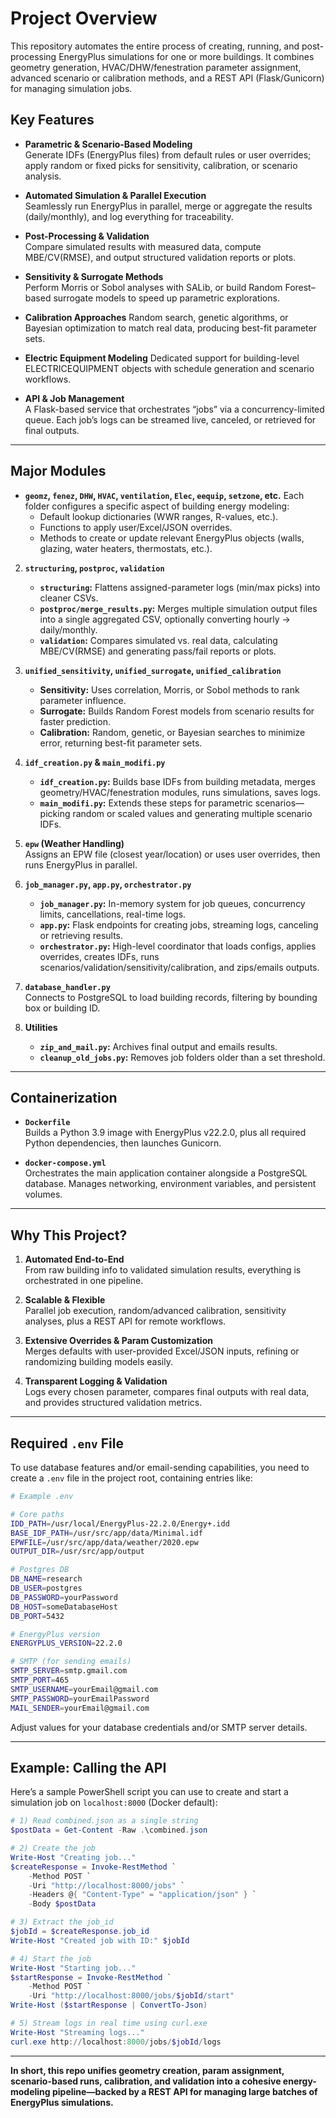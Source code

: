 # Project Overview

This repository automates the entire process of creating, running, and post-processing EnergyPlus simulations for one or more buildings. It combines geometry generation, HVAC/DHW/fenestration parameter assignment, advanced scenario or calibration methods, and a REST API (Flask/Gunicorn) for managing simulation jobs.

## Key Features

- **Parametric & Scenario-Based Modeling**  
  Generate IDFs (EnergyPlus files) from default rules or user overrides; apply random or fixed picks for sensitivity, calibration, or scenario analysis.

- **Automated Simulation & Parallel Execution**  
  Seamlessly run EnergyPlus in parallel, merge or aggregate the results (daily/monthly), and log everything for traceability.

- **Post-Processing & Validation**  
  Compare simulated results with measured data, compute MBE/CV(RMSE), and output structured validation reports or plots.

- **Sensitivity & Surrogate Methods**  
  Perform Morris or Sobol analyses with SALib, or build Random Forest–based surrogate models to speed up parametric explorations.

- **Calibration Approaches**
  Random search, genetic algorithms, or Bayesian optimization to match real data, producing best-fit parameter sets.
- **Electric Equipment Modeling**
  Dedicated support for building-level ELECTRICEQUIPMENT objects with schedule generation and scenario workflows.

- **API & Job Management**  
  A Flask-based service that orchestrates “jobs” via a concurrency-limited queue. Each job’s logs can be streamed live, canceled, or retrieved for final outputs.

---

## Major Modules

   - **`geomz`, `fenez`, `DHW`, `HVAC`, `ventilation`, `Elec`, `eequip`, `setzone`, etc.**
     Each folder configures a specific aspect of building energy modeling:
       - Default lookup dictionaries (WWR ranges, R-values, etc.).
       - Functions to apply user/Excel/JSON overrides.
       - Methods to create or update relevant EnergyPlus objects (walls, glazing, water heaters, thermostats, etc.).

2. **`structuring`, `postproc`, `validation`**  
   - **`structuring`:** Flattens assigned-parameter logs (min/max picks) into cleaner CSVs.  
   - **`postproc/merge_results.py`:** Merges multiple simulation output files into a single aggregated CSV, optionally converting hourly → daily/monthly.  
   - **`validation`:** Compares simulated vs. real data, calculating MBE/CV(RMSE) and generating pass/fail reports or plots.

3. **`unified_sensitivity`, `unified_surrogate`, `unified_calibration`**  
   - **Sensitivity:** Uses correlation, Morris, or Sobol methods to rank parameter influence.  
   - **Surrogate:** Builds Random Forest models from scenario results for faster prediction.  
   - **Calibration:** Random, genetic, or Bayesian searches to minimize error, returning best-fit parameter sets.

4. **`idf_creation.py` & `main_modifi.py`**  
   - **`idf_creation.py`:** Builds base IDFs from building metadata, merges geometry/HVAC/fenestration modules, runs simulations, saves logs.  
   - **`main_modifi.py`:** Extends these steps for parametric scenarios—picking random or scaled values and generating multiple scenario IDFs.

5. **`epw` (Weather Handling)**  
   Assigns an EPW file (closest year/location) or uses user overrides, then runs EnergyPlus in parallel.

6. **`job_manager.py`, `app.py`, `orchestrator.py`**  
   - **`job_manager.py`:** In-memory system for job queues, concurrency limits, cancellations, real-time logs.  
   - **`app.py`:** Flask endpoints for creating jobs, streaming logs, canceling or retrieving results.  
   - **`orchestrator.py`:** High-level coordinator that loads configs, applies overrides, creates IDFs, runs scenarios/validation/sensitivity/calibration, and zips/emails outputs.

7. **`database_handler.py`**  
   Connects to PostgreSQL to load building records, filtering by bounding box or building ID.

8. **Utilities**  
   - **`zip_and_mail.py`:** Archives final output and emails results.  
   - **`cleanup_old_jobs.py`:** Removes job folders older than a set threshold.

---

## Containerization

- **`Dockerfile`**  
  Builds a Python 3.9 image with EnergyPlus v22.2.0, plus all required Python dependencies, then launches Gunicorn.

- **`docker-compose.yml`**  
  Orchestrates the main application container alongside a PostgreSQL database. Manages networking, environment variables, and persistent volumes.

---

## Why This Project?

1. **Automated End-to-End**  
   From raw building info to validated simulation results, everything is orchestrated in one pipeline.

2. **Scalable & Flexible**  
   Parallel job execution, random/advanced calibration, sensitivity analyses, plus a REST API for remote workflows.

3. **Extensive Overrides & Param Customization**  
   Merges defaults with user-provided Excel/JSON inputs, refining or randomizing building models easily.

4. **Transparent Logging & Validation**  
   Logs every chosen parameter, compares final outputs with real data, and provides structured validation metrics.

---

## Required `.env` File

To use database features and/or email-sending capabilities, you need to create a `.env` file in the project root, containing entries like:

```bash
# Example .env

# Core paths
IDD_PATH=/usr/local/EnergyPlus-22.2.0/Energy+.idd
BASE_IDF_PATH=/usr/src/app/data/Minimal.idf
EPWFILE=/usr/src/app/data/weather/2020.epw
OUTPUT_DIR=/usr/src/app/output

# Postgres DB
DB_NAME=research
DB_USER=postgres
DB_PASSWORD=yourPassword
DB_HOST=someDatabaseHost
DB_PORT=5432

# EnergyPlus version
ENERGYPLUS_VERSION=22.2.0

# SMTP (for sending emails)
SMTP_SERVER=smtp.gmail.com
SMTP_PORT=465
SMTP_USERNAME=yourEmail@gmail.com
SMTP_PASSWORD=yourEmailPassword
MAIL_SENDER=yourEmail@gmail.com
```

Adjust values for your database credentials and/or SMTP server details.

---

## Example: Calling the API

Here’s a sample PowerShell script you can use to create and start a simulation job on `localhost:8000` (Docker default):

```powershell
# 1) Read combined.json as a single string
$postData = Get-Content -Raw .\combined.json

# 2) Create the job
Write-Host "Creating job..."
$createResponse = Invoke-RestMethod `
    -Method POST `
    -Uri "http://localhost:8000/jobs" `
    -Headers @{ "Content-Type" = "application/json" } `
    -Body $postData

# 3) Extract the job_id
$jobId = $createResponse.job_id
Write-Host "Created job with ID:" $jobId

# 4) Start the job
Write-Host "Starting job..."
$startResponse = Invoke-RestMethod `
    -Method POST `
    -Uri "http://localhost:8000/jobs/$jobId/start"
Write-Host ($startResponse | ConvertTo-Json)

# 5) Stream logs in real time using curl.exe
Write-Host "Streaming logs..."
curl.exe http://localhost:8000/jobs/$jobId/logs
```

---

**In short, this repo unifies geometry creation, param assignment, scenario-based runs, calibration, and validation into a cohesive energy-modeling pipeline—backed by a REST API for managing large batches of EnergyPlus simulations.**
```

